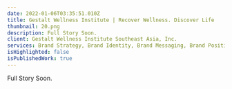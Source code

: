 ```yaml
---
date: 2022-01-06T03:35:51.010Z
title: Gestalt Wellness Institute | Recover Wellness. Discover Life
thumbnail: 20.png
description: Full Story Soon.
client: Gestalt Wellness Institute Southeast Asia, Inc.
services: Brand Strategy, Brand Identity, Brand Messaging, Brand Positioning,
isHighlighted: false
isPublishedWork: true
---
```

Full Story Soon.